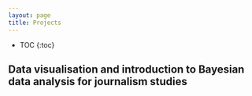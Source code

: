 ```yaml
---
layout: page
title: Projects
---
```


* TOC
{:toc}

## Data visualisation and introduction to Bayesian data analysis for journalism studies
